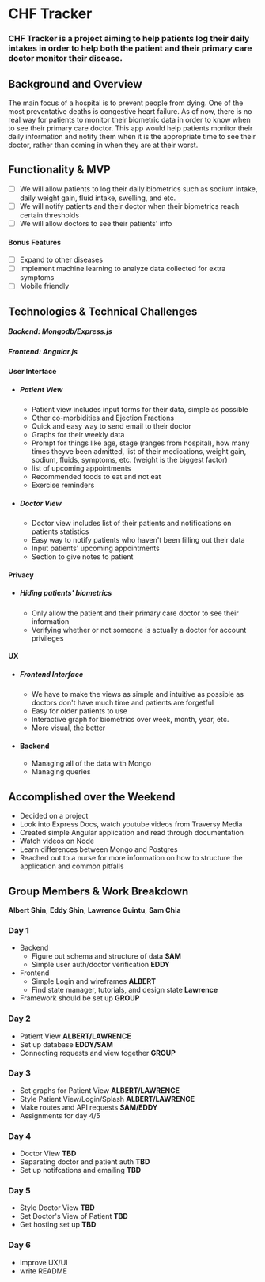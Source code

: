 # CHF Tracker

### CHF Tracker is a project aiming to help patients log their daily intakes in order to help both the patient and their primary care doctor monitor their disease.

## Background and Overview

The main focus of a hospital is to prevent people from dying. One of the most preventative deaths is congestive heart failure. As of now, there is no real way for patients to monitor their biometric data in order to know when to see their primary care doctor. This app would help patients monitor their daily information and notify them when it is the appropriate time to see their doctor, rather than coming in when they are at their worst.

## Functionality & MVP

   - [ ] We will allow patients to log their daily biometrics such as sodium intake, daily weight gain, fluid intake, swelling, and etc.
   - [ ] We will notify patients and their doctor when their biometrics reach certain thresholds
   - [ ] We will allow doctors to see their patients' info

#### Bonus Features
   - [ ] Expand to other diseases
   - [ ] Implement machine learning to analyze data collected for extra symptoms
   - [ ] Mobile friendly

## Technologies & Technical Challenges
  ##### Backend: Mongodb/Express.js
  ##### Frontend: Angular.js

#### User Interface
  + ##### Patient View
    + Patient view includes input forms for their data, simple as possible
    + Other co-morbidities and Ejection Fractions
    + Quick and easy way to send email to their doctor
    + Graphs for their weekly data
    + Prompt for things like age, stage (ranges from hospital), how many times theyve been admitted, list of their medications, weight gain, sodium, fluids, symptoms, etc. (weight is the biggest factor)
    + list of upcoming appointments
    + Recommended foods to eat and not eat
    + Exercise reminders

  + ##### Doctor View
    + Doctor view includes list of their patients and notifications on patients statistics
    + Easy way to notify patients who haven't been filling out their data
    + Input patients' upcoming appointments
    + Section to give notes to patient

#### Privacy
  + ##### Hiding patients' biometrics
    + Only allow the patient and their primary care doctor to see their information
    + Verifying whether or not someone is actually a doctor for account privileges

#### UX
  + ##### Frontend Interface
    + We have to make the views as simple and intuitive as possible as doctors don't have much time and patients are forgetful
    + Easy for older patients to use
    + Interactive graph for biometrics over week, month, year, etc.
    + More visual, the better

  + #### Backend
    + Managing all of the data with Mongo
    + Managing queries

## Accomplished over the Weekend
 - Decided on a project
 - Look into Express Docs, watch youtube videos from Traversy Media
 - Created simple Angular application and read through documentation
 - Watch videos on Node
 - Learn differences between Mongo and Postgres
 - Reached out to a nurse for more information on how to structure the application and common pitfalls
 
## Group Members & Work Breakdown

**Albert Shin**,
**Eddy Shin**,
**Lawrence Guintu**,
**Sam Chia**

### Day 1
  - Backend
    - Figure out schema and structure of data **SAM**
    - Simple user auth/doctor verification **EDDY**
  - Frontend
    - Simple Login and wireframes **ALBERT**
    - Find state manager, tutorials, and design state **Lawrence**
  - Framework should be set up **GROUP**

### Day 2
  - Patient View **ALBERT/LAWRENCE**
  - Set up database **EDDY/SAM**
  - Connecting requests and view together **GROUP**

### Day 3

  - Set graphs for Patient View **ALBERT/LAWRENCE**
  - Style Patient View/Login/Splash **ALBERT/LAWRENCE**
  - Make routes and API requests **SAM/EDDY** 
  - Assignments for day 4/5

### Day 4
  - Doctor View **TBD**
  - Separating doctor and patient auth **TBD**
  - Set up notifcations and emailing **TBD**

### Day 5
  - Style Doctor View **TBD**
  - Set Doctor's View of Patient **TBD**
  - Get hosting set up **TBD**

### Day 6
 - improve UX/UI
 - write README